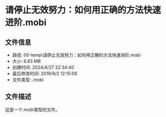 ﻿# 请停止无效努力：如何用正确的方法快速进阶.mobi

## 文件信息
- 路径: 00-temp\请停止无效努力：如何用正确的方法快速进阶.mobi
- 大小: 6.83 MB
- 创建时间: 2024/4/27 22:34:40
- 最后修改时间: 2019/9/2 12:15:08
- 文件类型: .mobi

## 文件描述
这是一个.mobi类型的文件。

